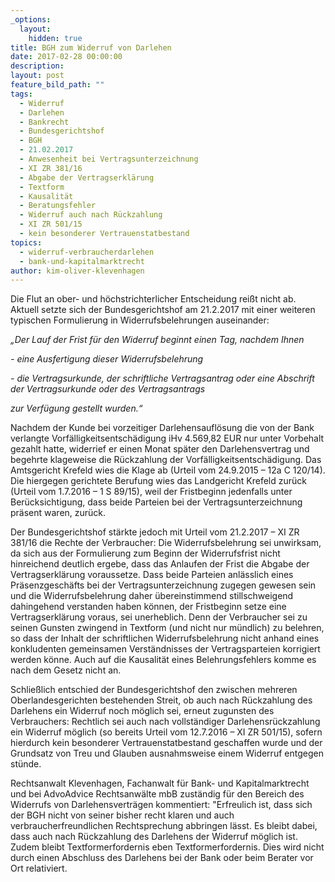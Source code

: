 ```yaml
---
_options:
  layout:
    hidden: true
title: BGH zum Widerruf von Darlehen
date: 2017-02-28 00:00:00
description:
layout: post
feature_bild_path: ""
tags:
  - Widerruf
  - Darlehen
  - Bankrecht
  - Bundesgerichtshof
  - BGH
  - 21.02.2017
  - Anwesenheit bei Vertragsunterzeichnung
  - XI ZR 381/16
  - Abgabe der Vertragserklärung
  - Textform
  - Kausalität
  - Beratungsfehler
  - Widerruf auch nach Rückzahlung
  - XI ZR 501/15
  - kein besonderer Vertrauenstatbestand
topics:
  - widerruf-verbraucherdarlehen
  - bank-und-kapitalmarktrecht
author: kim-oliver-klevenhagen
---
```



Die Flut an ober- und höchstrichterlicher Entscheidung reißt nicht ab. Aktuell setzte sich der Bundesgerichtshof am 21.2.2017 mit einer weiteren typischen Formulierung in Widerrufsbelehrungen auseinander:

*„Der Lauf der Frist für den Widerruf beginnt einen Tag, nachdem Ihnen*

*- eine Ausfertigung dieser Widerrufsbelehrung*

*- die Vertragsurkunde, der schriftliche Vertragsantrag oder eine Abschrift der Vertragsurkunde oder des Vertragsantrags*

*zur Verfügung gestellt wurden.“*

Nachdem der Kunde bei vorzeitiger Darlehensauflösung die von der Bank verlangte Vorfälligkeitsentschädigung iHv 4.569,82 EUR nur unter Vorbehalt gezahlt hatte, widerrief er einen Monat später den Darlehensvertrag und begehrte klageweise die Rückzahlung der Vorfälligkeitsentschädigung. Das Amtsgericht Krefeld wies die Klage ab (Urteil vom 24.9.2015 – 12a C 120/14). Die hiergegen gerichtete Berufung wies das Landgericht Krefeld zurück (Urteil vom 1.7.2016 – 1 S 89/15), weil der Fristbeginn jedenfalls unter Berücksichtigung, dass beide Parteien bei der Vertragsunterzeichnung präsent waren, zurück.

Der Bundesgerichtshof stärkte jedoch mit Urteil vom 21.2.2017 – XI ZR 381/16 die Rechte der Verbraucher: Die Widerrufsbelehrung sei unwirksam, da sich aus der Formulierung zum Beginn der Widerrufsfrist nicht hinreichend deutlich ergebe, dass das Anlaufen der Frist die Abgabe der Vertragserklärung voraussetze. Dass beide Parteien anlässlich eines Präsenzgeschäfts bei der Vertragsunterzeichnung zugegen gewesen sein und die Widerrufsbelehrung daher übereinstimmend stillschweigend dahingehend verstanden haben können, der Fristbeginn setze eine Vertragserklärung voraus, sei unerheblich. Denn der Verbraucher sei zu seinen Gunsten zwingend in Textform (und nicht nur mündlich) zu belehren, so dass der Inhalt der schriftlichen Widerrufsbelehrung nicht anhand eines konkludenten gemeinsamen Verständnisses der Vertragsparteien korrigiert werden könne. Auch auf die Kausalität eines Belehrungsfehlers komme es nach dem Gesetz nicht an.

Schließlich entschied der Bundesgerichtshof den zwischen mehreren Oberlandesgerichten bestehenden Streit, ob auch nach Rückzahlung des Darlehens ein Widerruf noch möglich sei, erneut zugunsten des Verbrauchers: Rechtlich sei auch nach vollständiger Darlehensrückzahlung ein Widerruf möglich (so bereits Urteil vom 12.7.2016 – XI ZR 501/15), sofern hierdurch kein besonderer Vertrauenstatbestand geschaffen wurde und der Grundsatz von Treu und Glauben ausnahmsweise einem Widerruf entgegen stünde.

Rechtsanwalt Klevenhagen, Fachanwalt für Bank- und Kapitalmarktrecht und bei AdvoAdvice Rechtsanwälte mbB zuständig für den Bereich des Widerrufs von Darlehensverträgen kommentiert: "Erfreulich ist, dass sich der BGH nicht von seiner bisher recht klaren und auch verbraucherfreundlichen Rechtsprechung abbringen lässt. Es bleibt dabei, dass auch nach Rückzahlung des Darlehens der Widerruf möglich ist. Zudem bleibt Textformerfordernis eben Textformerfordernis. Dies wird nicht durch einen Abschluss des Darlehens bei der Bank oder beim Berater vor Ort relativiert.